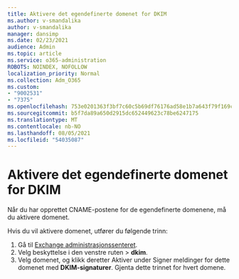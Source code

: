 ```yaml
---
title: Aktivere det egendefinerte domenet for DKIM
ms.author: v-smandalika
author: v-smandalika
manager: dansimp
ms.date: 02/23/2021
audience: Admin
ms.topic: article
ms.service: o365-administration
ROBOTS: NOINDEX, NOFOLLOW
localization_priority: Normal
ms.collection: Adm_O365
ms.custom:
- "9002531"
- "7375"
ms.openlocfilehash: 753e0201363f3bf7c60c5b69df76176ad58e1b7a643f79f169c71af20b0a35d9
ms.sourcegitcommit: b5f7da89a650d2915dc652449623c78be6247175
ms.translationtype: MT
ms.contentlocale: nb-NO
ms.lasthandoff: 08/05/2021
ms.locfileid: "54035087"
---
```

# <a name="enable-the-custom-domain-for-dkim"></a>Aktivere det egendefinerte domenet for DKIM

Når du har opprettet CNAME-postene for de egendefinerte domenene, må du aktivere domenet.

Hvis du vil aktivere domenet, utfører du følgende trinn:

1. Gå til [Exchange administrasjonssenteret](https://outlook.office365.com/ecp/).
2. Velg beskyttelse i den venstre ruten > **dkim**.
3. Velg domenet, og klikk deretter Aktiver under Signer meldinger for dette domenet med **DKIM-signaturer**. Gjenta dette trinnet for hvert domene.

